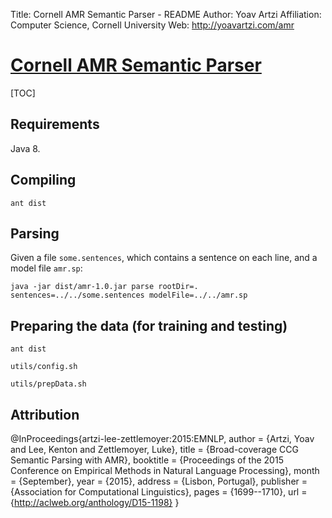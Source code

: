 Title: Cornell AMR Semantic Parser - README
Author: Yoav Artzi
Affiliation: Computer Science, Cornell University
Web: http://yoavartzi.com/amr

# [Cornell AMR Semantic Parser](http://yoavartzi.com/amr)

[TOC]


## Requirements

Java 8.

## Compiling

`ant dist`

## Parsing

Given a file `some.sentences`, which contains a sentence on each line, and a model file `amr.sp`:

`java -jar dist/amr-1.0.jar parse rootDir=. sentences=../../some.sentences modelFile=../../amr.sp`

## Preparing the data (for training and testing)

`ant dist`

`utils/config.sh`

`utils/prepData.sh`

## Attribution

@InProceedings{artzi-lee-zettlemoyer:2015:EMNLP,
  author    = {Artzi, Yoav  and  Lee, Kenton  and  Zettlemoyer, Luke},
  title     = {Broad-coverage CCG Semantic Parsing with AMR},
  booktitle = {Proceedings of the 2015 Conference on Empirical Methods in Natural Language Processing},
  month     = {September},
  year      = {2015},
  address   = {Lisbon, Portugal},
  publisher = {Association for Computational Linguistics},
  pages     = {1699--1710},
  url       = {http://aclweb.org/anthology/D15-1198}
}
